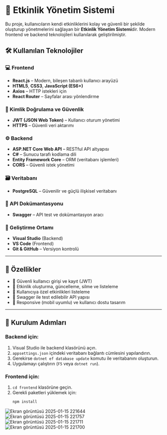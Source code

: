 # 🎯 Etkinlik Yönetim Sistemi

Bu proje, kullanıcıların kendi etkinliklerini kolay ve güvenli bir şekilde oluşturup yönetmelerini sağlayan bir **Etkinlik Yönetim Sistemi**dir. Modern frontend ve backend teknolojileri kullanılarak geliştirilmiştir.

## 🛠️ Kullanılan Teknolojiler

### 💻 Frontend
- **React.js** – Modern, bileşen tabanlı kullanıcı arayüzü
- **HTML5**, **CSS3**, **JavaScript (ES6+)**
- **Axios** – HTTP istekleri için
- **React Router** – Sayfalar arası yönlendirme

### 🔐 Kimlik Doğrulama ve Güvenlik
- **JWT (JSON Web Token)** – Kullanıcı oturum yönetimi
- **HTTPS** – Güvenli veri aktarımı

### ⚙️ Backend
- **ASP.NET Core Web API** – RESTful API altyapısı
- **C#** – Sunucu tarafı kodlama dili
- **Entity Framework Core** – ORM (veritabanı işlemleri)
- **CORS** – Güvenli istek yönetimi

### 🗃️ Veritabanı
- **PostgreSQL** – Güvenilir ve güçlü ilişkisel veritabanı

### 📄 API Dokümantasyonu
- **Swagger** – API test ve dokümantasyon aracı

### 🧰 Geliştirme Ortamı
- **Visual Studio** (Backend)
- **VS Code** (Frontend)
- **Git & GitHub** – Versiyon kontrolü

---

## 🚀 Özellikler

- 🔐 Güvenli kullanıcı girişi ve kayıt (JWT)
- 📅 Etkinlik oluşturma, güncelleme, silme ve listeleme
- 👤 Kullanıcıya özel etkinlikleri listeleme
- 🧪 Swagger ile test edilebilir API yapısı
- 📱 Responsive (mobil uyumlu) ve kullanıcı dostu tasarım

---

## 🧾 Kurulum Adımları

### Backend için:
1. Visual Studio ile backend klasörünü açın.
2. `appsettings.json` içindeki veritabanı bağlantı cümlesini yapılandırın.
3. Gerekirse `dotnet ef database update` komutu ile veritabanını oluşturun.
4. Uygulamayı çalıştırın (`F5` veya `dotnet run`).

### Frontend için:
1. `cd frontend` klasörüne geçin.
2. Gerekli paketleri yüklemek için:
   ```bash
   npm install

![Ekran görüntüsü 2025-01-15 221644](https://github.com/user-attachments/assets/ff3bd119-17a0-4b95-b85b-05b1dc700db1)
![Ekran görüntüsü 2025-01-15 221757](https://github.com/user-attachments/assets/b3ccc84d-83a7-4682-a4c5-7fe460e24cf0)
![Ekran görüntüsü 2025-01-15 221711](https://github.com/user-attachments/assets/21a78eb3-015d-482c-8229-14fe9af89196)
![Ekran görüntüsü 2025-01-15 221700](https://github.com/user-attachments/assets/cfd5a7a8-56ec-4563-82e5-babc58b06d32)




   
